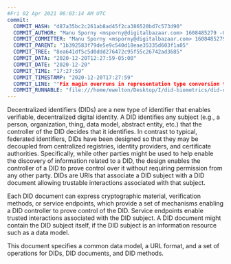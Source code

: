 ```yaml
---
#Fri 02 Apr 2021 06:03:14 AM UTC
commit:
  COMMIT_HASH: "d87a35bc2c261ab8ad45f2ca386520bd7c573d90"
  COMMIT_AUTHOR: "Manu Sporny <msporny@digitalbazaar.com> 1608485279 -0500"
  COMMIT_COMMITTER: "Manu Sporny <msporny@digitalbazaar.com> 1608485279 -0500"
  COMMIT_PARENT: "1b392583f79de5e9c540d18eae35335d603f1a05"
  COMMIT_TREE: "8ea641df5c5d0ddd276472c95f55c26742ad3685"
  COMMIT_DATA: "2020-12-20T12:27:59-05:00"
  COMMIT_DATE: "2020-12-20"
  COMMIT_TIME: "17:27:59"
  COMMIT_TIMESTAMP: "2020-12-20T17:27:59"
  COMMIT_LINE: ""Fix magin overruns in representation type conversion tables."
  COMMIT_RUNNABLE: "file:///home/ewelton/Desktop/I/did-biometrics/did-core-dataset/analysis/gitinfo/d87a35bc2c261ab8ad45f2ca386520bd7c573d90/snapshot/index.html"
---
```


<section id="abstract">
<p>
<a>Decentralized identifiers</a> (DIDs) are a new type of identifier that
enables verifiable, decentralized digital identity. A <a>DID</a> identifies any
subject (e.g., a person, organization, thing, data model, abstract entity, etc.)
that the controller of the <a>DID</a> decides that it identifies. In contrast to
typical, federated identifiers, DIDs have been designed so that they may be
decoupled from centralized registries, identity providers, and certificate
authorities. Specifically, while other parties might be used to help enable the
discovery of information related to a <a>DID</a>, the design enables the
controller of a <a>DID</a> to prove control over it without requiring permission
from any other party. <a>DID</a>s are URIs that associate a <a>DID subject</a>
with a <a>DID document</a> allowing trustable interactions associated with that
subject.
    </p>
<p>
Each <a>DID document</a> can express cryptographic material, verification
methods, or <a>service endpoints</a>, which provide a set of mechanisms enabling
a <a>DID controller</a> to prove control of the <a>DID</a>. <a>Service
endpoints</a> enable trusted interactions associated with the <a>DID
subject</a>. A <a>DID document</a> might contain the <a>DID subject</a> itself,
if the <a>DID subject</a> is an information resource such as a data model.
    </p>
<p>
This document specifies a common data model, a URL format, and a set of
operations for <a>DIDs</a>, <a>DID documents</a>, and <a>DID methods</a>.
    </p>
</section>
